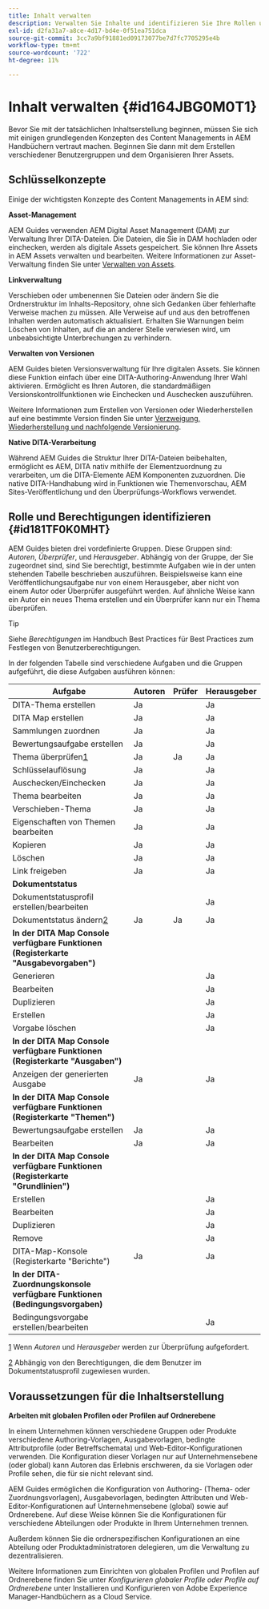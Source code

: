 ```yaml
---
title: Inhalt verwalten
description: Verwalten Sie Inhalte und identifizieren Sie Ihre Rollen und Berechtigungen in AEM Handbüchern. Erfahren Sie mehr über die wichtigsten Konzepte des Content Managements und der Arbeit mit globalen Profilen oder Profilen auf Ordnerebene.
exl-id: d2fa31a7-a8ce-4d17-bd4e-0f51ea751dca
source-git-commit: 3cc7a9bf91881ed09173077be7d7fc7705295e4b
workflow-type: tm+mt
source-wordcount: '722'
ht-degree: 11%

---
```


# Inhalt verwalten {#id164JBG0M0T1}

Bevor Sie mit der tatsächlichen Inhaltserstellung beginnen, müssen Sie sich mit einigen grundlegenden Konzepten des Content Managements in AEM Handbüchern vertraut machen. Beginnen Sie dann mit dem Erstellen verschiedener Benutzergruppen und dem Organisieren Ihrer Assets.

## Schlüsselkonzepte

Einige der wichtigsten Konzepte des Content Managements in AEM sind:

**Asset-Management**

AEM Guides verwenden AEM Digital Asset Management \(DAM\) zur Verwaltung Ihrer DITA-Dateien. Die Dateien, die Sie in DAM hochladen oder einchecken, werden als digitale Assets gespeichert. Sie können Ihre Assets in AEM Assets verwalten und bearbeiten. Weitere Informationen zur Asset-Verwaltung finden Sie unter [Verwalten von Assets](https://experienceleague.adobe.com/docs/experience-manager-cloud-service/content/assets/manage/manage-digital-assets.html?lang=de).

**Linkverwaltung**

Verschieben oder umbenennen Sie Dateien oder ändern Sie die Ordnerstruktur im Inhalts-Repository, ohne sich Gedanken über fehlerhafte Verweise machen zu müssen. Alle Verweise auf und aus den betroffenen Inhalten werden automatisch aktualisiert. Erhalten Sie Warnungen beim Löschen von Inhalten, auf die an anderer Stelle verwiesen wird, um unbeabsichtigte Unterbrechungen zu verhindern.

**Verwalten von Versionen**

AEM Guides bieten Versionsverwaltung für Ihre digitalen Assets. Sie können diese Funktion einfach über eine DITA-Authoring-Anwendung Ihrer Wahl aktivieren. Ermöglicht es Ihren Autoren, die standardmäßigen Versionskontrollfunktionen wie Einchecken und Auschecken auszuführen.

Weitere Informationen zum Erstellen von Versionen oder Wiederherstellen auf eine bestimmte Version finden Sie unter [Verzweigung, Wiederherstellung und nachfolgende Versionierung](web-editor-preview-topics.md#id193PG0Y051X).

**Native DITA-Verarbeitung**

Während AEM Guides die Struktur Ihrer DITA-Dateien beibehalten, ermöglicht es AEM, DITA nativ mithilfe der Elementzuordnung zu verarbeiten, um die DITA-Elemente AEM Komponenten zuzuordnen. Die native DITA-Handhabung wird in Funktionen wie Themenvorschau, AEM Sites-Veröffentlichung und den Überprüfungs-Workflows verwendet.

## Rolle und Berechtigungen identifizieren {#id181TF0K0MHT}

AEM Guides bieten drei vordefinierte Gruppen. Diese Gruppen sind: *Autoren*, *Überprüfer*, und *Herausgeber*. Abhängig von der Gruppe, der Sie zugeordnet sind, sind Sie berechtigt, bestimmte Aufgaben wie in der unten stehenden Tabelle beschrieben auszuführen. Beispielsweise kann eine Veröffentlichungsaufgabe nur von einem Herausgeber, aber nicht von einem Autor oder Überprüfer ausgeführt werden. Auf ähnliche Weise kann ein Autor ein neues Thema erstellen und ein Überprüfer kann nur ein Thema überprüfen.

>[!TIP]
>
> Siehe *Berechtigungen* im Handbuch Best Practices für Best Practices zum Festlegen von Benutzerberechtigungen.

In der folgenden Tabelle sind verschiedene Aufgaben und die Gruppen aufgeführt, die diese Aufgaben ausführen können:

| Aufgabe | Autoren | Prüfer | Herausgeber |
|----|-------|---------|----------|
| DITA-Thema erstellen | Ja |   | Ja |
| DITA Map erstellen | Ja |   | Ja |
| Sammlungen zuordnen | Ja |   | Ja |
| Bewertungsaufgabe erstellen | Ja |   | Ja |
| Thema überprüfen[1](#fntarg_1) | Ja | Ja | Ja |
| Schlüsselauflösung | Ja |   | Ja |
| Auschecken/Einchecken | Ja |   | Ja |
| Thema bearbeiten | Ja |   | Ja |
| Verschieben-Thema | Ja |   | Ja |
| Eigenschaften von Themen bearbeiten | Ja |   | Ja |
| Kopieren | Ja |   | Ja |
| Löschen | Ja |   | Ja |
| Link freigeben | Ja |   | Ja |
| **Dokumentstatus** |
| Dokumentstatusprofil erstellen/bearbeiten |   |   | Ja |
| Dokumentstatus ändern[2](#fntarg_2) | Ja | Ja | Ja |
| **In der DITA Map Console verfügbare Funktionen \(Registerkarte &quot;Ausgabevorgaben&quot;\)** |
| Generieren |   |   | Ja |
| Bearbeiten |   |   | Ja |
| Duplizieren |   |   | Ja |
| Erstellen |   |   | Ja |
| Vorgabe löschen |   |   | Ja |
| **In der DITA Map Console verfügbare Funktionen \(Registerkarte &quot;Ausgaben&quot;\)** |
| Anzeigen der generierten Ausgabe | Ja |   | Ja |
| **In der DITA Map Console verfügbare Funktionen \(Registerkarte &quot;Themen&quot;\)** |
| Bewertungsaufgabe erstellen | Ja |   | Ja |
| Bearbeiten | Ja |   | Ja |
| **In der DITA Map Console verfügbare Funktionen \(Registerkarte &quot;Grundlinien&quot;\)** |
| Erstellen |   |   | Ja |
| Bearbeiten |   |   | Ja |
| Duplizieren |   |   | Ja |
| Remove |   |   | Ja |
| DITA-Map-Konsole \(Registerkarte &quot;Berichte&quot;\) | Ja |   | Ja |
| **In der DITA-Zuordnungskonsole verfügbare Funktionen \(Bedingungsvorgaben\)** |
| Bedingungsvorgabe erstellen/bearbeiten |   |   | Ja |

[1](#fnsrc_1) Wenn *Autoren* und *Herausgeber* werden zur Überprüfung aufgefordert.

[2](#fnsrc_2) Abhängig von den Berechtigungen, die dem Benutzer im Dokumentstatusprofil zugewiesen wurden.

## Voraussetzungen für die Inhaltserstellung

**Arbeiten mit globalen Profilen oder Profilen auf Ordnerebene**

In einem Unternehmen können verschiedene Gruppen oder Produkte verschiedene Authoring-Vorlagen, Ausgabevorlagen, bedingte Attributprofile \(oder Betreffschemata\) und Web-Editor-Konfigurationen verwenden. Die Konfiguration dieser Vorlagen nur auf Unternehmensebene (oder global\) kann Autoren das Erlebnis erschweren, da sie Vorlagen oder Profile sehen, die für sie nicht relevant sind.

AEM Guides ermöglichen die Konfiguration von Authoring- \(Thema- oder Zuordnungsvorlagen), Ausgabevorlagen, bedingten Attributen und Web-Editor-Konfigurationen auf Unternehmensebene \(global\) sowie auf Ordnerebene. Auf diese Weise können Sie die Konfigurationen für verschiedene Abteilungen oder Produkte in Ihrem Unternehmen trennen.

Außerdem können Sie die ordnerspezifischen Konfigurationen an eine Abteilung oder Produktadministratoren delegieren, um die Verwaltung zu dezentralisieren.

Weitere Informationen zum Einrichten von globalen Profilen und Profilen auf Ordnerebene finden Sie unter *Konfigurieren globaler Profile oder Profile auf Ordnerebene* unter Installieren und Konfigurieren von Adobe Experience Manager-Handbüchern as a Cloud Service.
